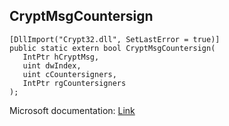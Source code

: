 ## CryptMsgCountersign

```
[DllImport("Crypt32.dll", SetLastError = true)]
public static extern bool CryptMsgCountersign(
   IntPtr hCryptMsg,
   uint dwIndex,
   uint cCountersigners,
   IntPtr rgCountersigners
);
```

Microsoft documentation: [Link](https://docs.microsoft.com/en-us/windows/win32/api/wincrypt/nf-wincrypt-cryptmsgcountersign)
